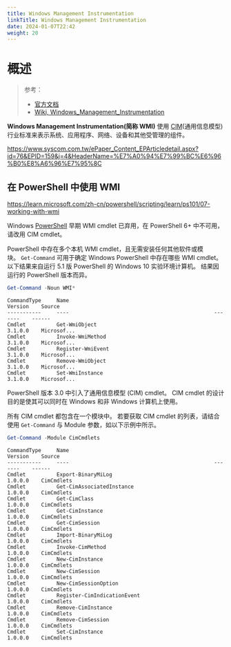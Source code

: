 ```yaml
---
title: Windows Management Instrumentation
linkTitle: Windows Management Instrumentation
date: 2024-01-07T22:42
weight: 20
---
```


# 概述

> 参考：
>
> - [官方文档](https://learn.microsoft.com/en-us/windows/win32/wmisdk/wmi-start-page)
> - [Wiki, Windows_Management_Instrumentation](https://en.wikipedia.org/wiki/Windows_Management_Instrumentation)

**Windows Management Instrumentation(简称 WMI)** 使用 [CIM](/docs/Standard/IT/DMTF.md#CIM)(通用信息模型) 行业标准来表示系统、应用程序、网络、设备和其他受管理的组件。

https://www.syscom.com.tw/ePaper_Content_EPArticledetail.aspx?id=76&EPID=159&j=4&HeaderName=%E7%A0%94%E7%99%BC%E6%96%B0%E8%A6%96%E7%95%8C

## 在 PowerShell 中使用 WMI

https://learn.microsoft.com/zh-cn/powershell/scripting/learn/ps101/07-working-with-wmi

Windows [PowerShell](/docs/1.操作系统/Terminal%20与%20Shell/WindowsShell/PowerShell/PowerShell.md) 早期 WMI cmdlet 已弃用，在 PowerShell 6+ 中不可用，请改用 CIM cmdlet。

PowerShell 中存在多个本机 WMI cmdlet，且无需安装任何其他软件或模块。 `Get-Command` 可用于确定 Windows PowerShell 中存在哪些 WMI cmdlet。 以下结果来自运行 5.1 版 PowerShell 的 Windows 10 实验环境计算机。 结果因运行的 PowerShell 版本而异。

```powershell
Get-Command -Noun WMI*
```

```
CommandType     Name                                               Version    Source
-----------     ----                                               -------    ------
Cmdlet          Get-WmiObject                                      3.1.0.0    Microsof...
Cmdlet          Invoke-WmiMethod                                   3.1.0.0    Microsof...
Cmdlet          Register-WmiEvent                                  3.1.0.0    Microsof...
Cmdlet          Remove-WmiObject                                   3.1.0.0    Microsof...
Cmdlet          Set-WmiInstance                                    3.1.0.0    Microsof...
```

PowerShell 版本 3.0 中引入了通用信息模型 (CIM) cmdlet。 CIM cmdlet 的设计目的是使其可以同时在 Windows 和非 Windows 计算机上使用。

所有 CIM cmdlet 都包含在一个模块中。 若要获取 CIM cmdlet 的列表，请结合使用 `Get-Command` 与 Module 参数，如以下示例中所示。

```powershell
Get-Command -Module CimCmdlets
```

```
CommandType     Name                                               Version    Source
-----------     ----                                               -------    ------
Cmdlet          Export-BinaryMiLog                                 1.0.0.0    CimCmdlets
Cmdlet          Get-CimAssociatedInstance                          1.0.0.0    CimCmdlets
Cmdlet          Get-CimClass                                       1.0.0.0    CimCmdlets
Cmdlet          Get-CimInstance                                    1.0.0.0    CimCmdlets
Cmdlet          Get-CimSession                                     1.0.0.0    CimCmdlets
Cmdlet          Import-BinaryMiLog                                 1.0.0.0    CimCmdlets
Cmdlet          Invoke-CimMethod                                   1.0.0.0    CimCmdlets
Cmdlet          New-CimInstance                                    1.0.0.0    CimCmdlets
Cmdlet          New-CimSession                                     1.0.0.0    CimCmdlets
Cmdlet          New-CimSessionOption                               1.0.0.0    CimCmdlets
Cmdlet          Register-CimIndicationEvent                        1.0.0.0    CimCmdlets
Cmdlet          Remove-CimInstance                                 1.0.0.0    CimCmdlets
Cmdlet          Remove-CimSession                                  1.0.0.0    CimCmdlets
Cmdlet          Set-CimInstance                                    1.0.0.0    CimCmdlets
```
